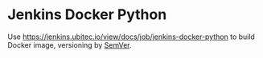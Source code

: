 # Jenkins Docker Python

Use https://jenkins.ubitec.io/view/docs/job/jenkins-docker-python to build Docker image, versioning by [SemVer](https://semver.org/).
